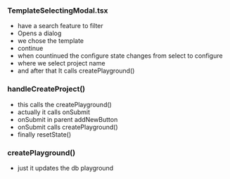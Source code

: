 ### TemplateSelectingModal.tsx


- have a search feature to filter 
- Opens a dialog 
- we chose the template 
- continue
- when countinued the configure state changes from select to configure
- where we select project name 
- and after that It calls createPlayground()


### handleCreateProject()
- this calls the createPlayground()
- actually it calls onSubmit 
- onSubmit in parent addNewButton
- onSubmit calls createPlayground()
- finally resetState()


### createPlayground()
- just it updates the db playground 
